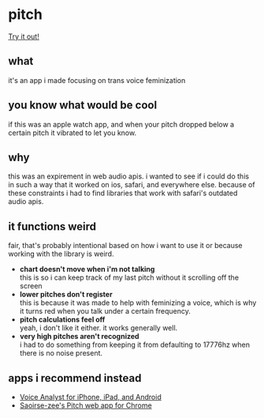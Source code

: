 # pitch

[Try it out!](https://pitch.melkat.dev)


## what

it's an app i made focusing on trans voice feminization


## you know what would be cool

if this was an apple watch app, and when your pitch dropped below a certain pitch it vibrated to let you know.


## why

this was an expirement in web audio apis. i wanted to see if i could do this in such a way that it worked on ios, safari, and everywhere else. because of these constraints i had to find libraries that work with safari's outdated audio apis.


## it functions weird

fair, that's probably intentional based on how i want to use it or because working with the library is weird.

* **chart doesn't move when i'm not talking**   
  this is so i can keep track of my last pitch without it scrolling off the screen
* **lower pitches don't register**   
  this is because it was made to help with feminizing a voice, which is why it turns red when you talk under a certain frequency.
* **pitch calculations feel off**   
  yeah, i don't like it either. it works generally well.
* **very high pitches aren't recognized**   
  i had to do something from keeping it from defaulting to 17776hz when there is no noise present.


## apps i recommend instead

* [Voice Analyst for iPhone, iPad, and Android](https://speechtools.co/voice-analyst)
* [Saoirse-zee's Pitch web app for Chrome](https://saoirse-zee.github.io/pitch/)
